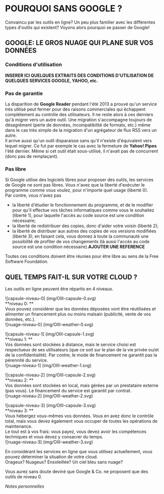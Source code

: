 # POURQUOI SANS GOOGLE ?

Convaincu par les outils en ligne? Un peu plus familier avec les différentes types d'outils qui existent? Voyons alors pourquoi se passer de Google!   

## GOOGLE: LE GROS NUAGE QUI PLANE SUR VOS DONNÉES

### Conditions d'utilisation

**INSERER ICI QUELQUES EXTRAITS DES CONDITIONS D'UTILISATION DE QUELQUES SERVICES GOOGLE, YAHOO, etc.**   

### Pas de garantie

La disparition de **Google Reader** pendant l'été 2013 a prouvé qu'un service très utilisé peut fermer pour des raisons commerciales qui échappent complétement au contrôle des utilisateurs. Il ne reste alors à ces derniers qu'à migrer vers un autre outil. Une migration s'accompagne toujours de désagrément (perte de données, incompatibilité de formats, etc.) même dans le cas très simple de la migration d'un agrégateur de flux RSS vers un autre.   
Il arrive aussi qu'un outil disparaisse sans qu'il n'existe d'équivalent vers lequel migrer. Ce fut par exemple le cas avec la fermeture de **Yahoo! Pipes** l'été dernier. Même si cet outil était sous-utilisé, il n'avait pas de concurrent (donc pas de remplaçant).   

### Pas libre

Si Google utilise des logiciels libres pour proposer des outils, les services de Google ne sont pas libres. Vous n'avez que la liberté d'exécuter le programme comme vous voulez, pour n'importe quel usage (liberté 0).   
Par contre, vous n'avez pas   

* la liberté d'étudier le fonctionnement du programme, et de le modifier pour qu'il effectue vos tâches informatiques comme vous le souhaitez (liberté 1), pour laquelle l'accès au code source est une condition nécessaire;   
* la liberté de redistribuer des copies, donc d'aider votre voisin (liberté 2);   
* la liberté de distribuer aux autres des copies de vos versions modifiées (liberté 3); en faisant cela, vous donnez à toute la communauté une possibilité de profiter de vos changements (là aussi l'accès au code source est une condition nécessaire).**AJOUTER UNE REFERENCE**   

Toutes ces conditions doivent être réunies pour être libre au sens de la Free Software Foundation.   


## QUEL TEMPS FAIT-IL SUR VOTRE CLOUD ?

Les outils en ligne peuvent être répartis en 4 niveaux.   

![capsule-niveau-0] (img/OIII-capsule-0.svg)   
**niveau 0: **   
Vous pouvez considérer que les données déposées vont être réutilisées et alimenter un financement plus ou moins malsain (publicité, vente de vos données, etc.).   
![nuage-niveau-0] (img/OIII-weather-0.svg)   

![capsule-niveau-1] (img/OIII-capsule-1.svg)   
**niveau 1: **   
Vos données sont stockées à distance, mais le service choisi est respectueux de ses utilisateurs (que ce soit sur le plan de la vie privée ou/et de la confidentialité). Par contre, le mode de financement ne garantit pas la pérennité du service.   
![nuage-niveau-1] (img/OIII-weather-1.svg)   

![capsule-niveau-2] (img/OIII-capsule-2.svg)   
**niveau 2: **   
Vos données sont stockées en local, mais gérées par un prestataire externe (pas vous). Le financement du service est garantit par contrat.   
![nuage-niveau-2] (img/OIII-weather-2.svg)   

![capsule-niveau-3] (img/OIII-capsule-3.svg)   
**niveau 3: **   
Vous hébergez vous-mêmes vos données. Vous en avez donc le contrôle total, mais vous devez également vous occuper de toutes les opérations de maintenance.   
Le tout est à vos frais: vous payez, vous devez avoir les compétences techniques et vous devez y consacrer du temps.   
![nuage-niveau-3] (img/OIII-weather-3.svg)   

En considérant les services en ligne que vous utilisez actuellement, vous pouvez déterminer la situation de votre cloud.   
Orageux? Nuageux? Ensoleillée? Un ciel bleu sans nuage?   

Vous aurez sans doute deviné que Google & Co. ne proposent que des outils de niveau 0.   



*Notes personnelles*   